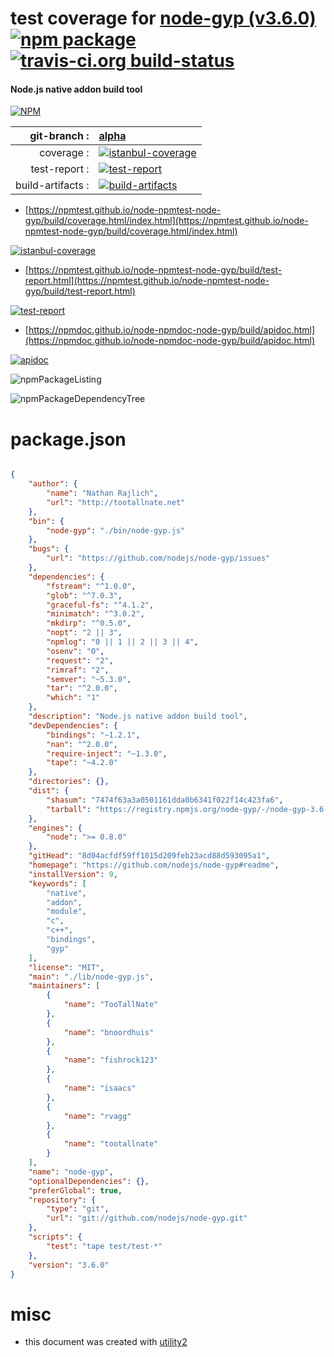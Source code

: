 # test coverage for  [node-gyp (v3.6.0)](https://github.com/nodejs/node-gyp#readme)  [![npm package](https://img.shields.io/npm/v/npmtest-node-gyp.svg?style=flat-square)](https://www.npmjs.org/package/npmtest-node-gyp) [![travis-ci.org build-status](https://api.travis-ci.org/npmtest/node-npmtest-node-gyp.svg)](https://travis-ci.org/npmtest/node-npmtest-node-gyp)
#### Node.js native addon build tool

[![NPM](https://nodei.co/npm/node-gyp.png?downloads=true&downloadRank=true&stars=true)](https://www.npmjs.com/package/node-gyp)

| git-branch : | [alpha](https://github.com/npmtest/node-npmtest-node-gyp/tree/alpha)|
|--:|:--|
| coverage : | [![istanbul-coverage](https://npmtest.github.io/node-npmtest-node-gyp/build/coverage.badge.svg)](https://npmtest.github.io/node-npmtest-node-gyp/build/coverage.html/index.html)|
| test-report : | [![test-report](https://npmtest.github.io/node-npmtest-node-gyp/build/test-report.badge.svg)](https://npmtest.github.io/node-npmtest-node-gyp/build/test-report.html)|
| build-artifacts : | [![build-artifacts](https://npmtest.github.io/node-npmtest-node-gyp/glyphicons_144_folder_open.png)](https://github.com/npmtest/node-npmtest-node-gyp/tree/gh-pages/build)|

- [https://npmtest.github.io/node-npmtest-node-gyp/build/coverage.html/index.html](https://npmtest.github.io/node-npmtest-node-gyp/build/coverage.html/index.html)

[![istanbul-coverage](https://npmtest.github.io/node-npmtest-node-gyp/build/screenCapture.buildCi.browser.%252Ftmp%252Fbuild%252Fcoverage.lib.html.png)](https://npmtest.github.io/node-npmtest-node-gyp/build/coverage.html/index.html)

- [https://npmtest.github.io/node-npmtest-node-gyp/build/test-report.html](https://npmtest.github.io/node-npmtest-node-gyp/build/test-report.html)

[![test-report](https://npmtest.github.io/node-npmtest-node-gyp/build/screenCapture.buildCi.browser.%252Ftmp%252Fbuild%252Ftest-report.html.png)](https://npmtest.github.io/node-npmtest-node-gyp/build/test-report.html)

- [https://npmdoc.github.io/node-npmdoc-node-gyp/build/apidoc.html](https://npmdoc.github.io/node-npmdoc-node-gyp/build/apidoc.html)

[![apidoc](https://npmdoc.github.io/node-npmdoc-node-gyp/build/screenCapture.buildCi.browser.%252Ftmp%252Fbuild%252Fapidoc.html.png)](https://npmdoc.github.io/node-npmdoc-node-gyp/build/apidoc.html)

![npmPackageListing](https://npmtest.github.io/node-npmtest-node-gyp/build/screenCapture.npmPackageListing.svg)

![npmPackageDependencyTree](https://npmtest.github.io/node-npmtest-node-gyp/build/screenCapture.npmPackageDependencyTree.svg)



# package.json

```json

{
    "author": {
        "name": "Nathan Rajlich",
        "url": "http://tootallnate.net"
    },
    "bin": {
        "node-gyp": "./bin/node-gyp.js"
    },
    "bugs": {
        "url": "https://github.com/nodejs/node-gyp/issues"
    },
    "dependencies": {
        "fstream": "^1.0.0",
        "glob": "^7.0.3",
        "graceful-fs": "^4.1.2",
        "minimatch": "^3.0.2",
        "mkdirp": "^0.5.0",
        "nopt": "2 || 3",
        "npmlog": "0 || 1 || 2 || 3 || 4",
        "osenv": "0",
        "request": "2",
        "rimraf": "2",
        "semver": "~5.3.0",
        "tar": "^2.0.0",
        "which": "1"
    },
    "description": "Node.js native addon build tool",
    "devDependencies": {
        "bindings": "~1.2.1",
        "nan": "^2.0.0",
        "require-inject": "~1.3.0",
        "tape": "~4.2.0"
    },
    "directories": {},
    "dist": {
        "shasum": "7474f63a3a0501161dda0b6341f022f14c423fa6",
        "tarball": "https://registry.npmjs.org/node-gyp/-/node-gyp-3.6.0.tgz"
    },
    "engines": {
        "node": ">= 0.8.0"
    },
    "gitHead": "8d04acfdf59ff1015d209feb23acd88d593095a1",
    "homepage": "https://github.com/nodejs/node-gyp#readme",
    "installVersion": 9,
    "keywords": [
        "native",
        "addon",
        "module",
        "c",
        "c++",
        "bindings",
        "gyp"
    ],
    "license": "MIT",
    "main": "./lib/node-gyp.js",
    "maintainers": [
        {
            "name": "TooTallNate"
        },
        {
            "name": "bnoordhuis"
        },
        {
            "name": "fishrock123"
        },
        {
            "name": "isaacs"
        },
        {
            "name": "rvagg"
        },
        {
            "name": "tootallnate"
        }
    ],
    "name": "node-gyp",
    "optionalDependencies": {},
    "preferGlobal": true,
    "repository": {
        "type": "git",
        "url": "git://github.com/nodejs/node-gyp.git"
    },
    "scripts": {
        "test": "tape test/test-*"
    },
    "version": "3.6.0"
}
```



# misc
- this document was created with [utility2](https://github.com/kaizhu256/node-utility2)
